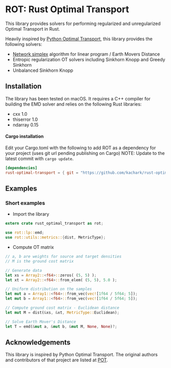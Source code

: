 # ROT: Rust Optimal Transport

This library provides solvers for performing regularized and unregularized Optimal Transport in Rust.

Heavily inspired by [Python Optimal Transport](https://pythonot.github.io), this library provides the following solvers: 
- [Network simplex](https://github.com/nbonneel/network_simplex) algorithm for linear program / Earth Movers Distance
- Entropic regularization OT solvers including Sinkhorn Knopp and Greedy Sinkhorn
- Unbalanced Sinkhorn Knopp

## Installation

The library has been tested on macOS. It requires a C++ compiler for building the EMD solver and relies on the following Rust libraries:

- cxx 1.0
- thiserror 1.0
- ndarray 0.15

#### Cargo installation
Edit your Cargo.toml with the following to add ROT as a dependency for your project (uses git url pending publishing on Cargo)
NOTE: Update to the latest commit with ```cargo update```.

```toml
[dependencies]
rust-optimal-transport = { git = "https://github.com/kachark/rust-optimal-transport", branch = "main" }
```

## Examples

### Short examples

* Import the library

```rust
extern crate rust_optimal_transport as rot;

use rot::lp::emd;
use rot::utils::metrics::{dist, MetricType};
```

* Compute OT matrix

```rust
// a, b are weights for source and target densities
// M is the ground cost matrix

// Generate data
let xs = Array2::<f64>::zeros( (5, 5) );
let xt = Array2::<f64>::from_elem( (5, 5), 5.0 );

// Uniform distribution on the samples
let mut a = Array1::<f64>::from_vec(vec![1f64 / 5f64; 5]);
let mut b = Array1::<f64>::from_vec(vec![1f64 / 5f64; 5]);

// Compute ground cost matrix - Euclidean distance
let mut M = dist(&xs, &xt, MetricType::Euclidean);

// Solve Earth Mover's Distance
let T = emd(&mut a, &mut b, &mut M, None, None)?;
```

## Acknowledgements

This library is inspired by Python Optimal Transport. The original authors and contributors of that project are listed at [POT](https://github.com/PythonOT/POT#acknowledgements).

